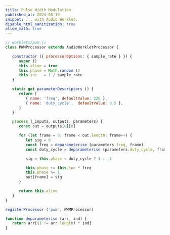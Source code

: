 ```yaml
---
title: Pulse Width Modulation
published_at: 2024-08-10
snippet: ... with Audio Worklet.
disable_html_sanitization: true
allow_math: true
---
```


<canvas id="worklet_example"></canvas>

```js
// worklets/pwm.js
class PWMProcessor extends AudioWorkletProcessor {

   constructor ({ processorOptions: { sample_rate } }) {
      super ()
      this.alive = true
      this.phase = Math.random ()
      this.inc   = 1 / sample_rate
   }

   static get parameterDescriptors () {
      return [ 
         { name: 'freq', defaultValue: 220 },
         { name: 'duty_cycle',  defaultValue: 0.5 },
      ]
   }

   process (_inputs, outputs, parameters) {
      const out = outputs[0][0]

      for (let frame = 0; frame < out.length; frame++) {
         let sig = 0
         const freq = deparameterise (parameters.freq, frame)
         const duty_cycle = deparameterise (parameters.duty_cycle, frame)

         sig = this.phase < duty_cycle ? 1 : -1

         this.phase += this.inc * freq
         this.phase %= 1
         out[frame] = sig
      }

      return this.alive
   }
}

registerProcessor ('pwm', PWMProcessor)

function deparameterise (arr, ind) {
   return arr[(1 != arr.length) * ind]
}
```

<script type="module">
   const cnv  = document.getElementById ("worklet_example")
   cnv.width  = cnv.parentNode.scrollWidth
   cnv.height = cnv.width * 9 / 16
   cnv.style.backgroundColor = `black`
   cnv.style.textAlign       = 'center'
   cnv.style.userSelect      = 'none'

   const ctx = cnv.getContext (`2d`)

   const audio_context = new AudioContext ()
   audio_context.suspend ()

   const graph = {}
   let pointer_down = false
   let cool_down = false

   async function init_audio () {
      await audio_context.resume ()
      await audio_context.audioWorklet.addModule (`worklets/pwm.js`)

      graph.pwm = new AudioWorkletNode (audio_context, `pwm`, {
         processorOptions: {
            sample_rate: audio_context.sampleRate
         }
      })
      
      graph.pwm.connect (audio_context.destination)

      graph.freq = await graph.pwm.parameters.get (`freq`)
      graph.duty_cycle = await graph.pwm.parameters.get (`duty_cycle`)

      graph.analyser = audio_context.createAnalyser ()
      graph.analyser.fftSize = 2048
      graph.pwm.connect (graph.analyser)

      graph.data_array = new Uint8Array (graph.analyser.frequencyBinCount)


      cnv.style.backgroundColor = `white`
   }

   function point_phase (e) {
      const { target: { 
         offsetLeft, offsetTop, offsetWidth, offsetHeight 
      } } = e

      const abs = {
         x: e.clientX ? e.clientX : e.touches[0].clientX,
         y: e.clientY ? e.clientY : e.touches[0].clientY
      }

      const x = (abs.x - offsetLeft) / offsetWidth
      const y = (abs.y - offsetTop)  / offsetHeight

      return { x, y }
   }

   function prepare_param (p, now) {
      p.cancelScheduledValues (now)
      p.setValueAtTime (p.value, now)
   }

   function prepare_params (a, now) {
      a.forEach (p => prepare_param (p, now))
   }

   const find_Uint8_zc = a => {
      for (let i = 0; i < a.length - 1; i++) {
         if (a[i] < 128 && a[i+1] >= 128) return i
      }
      return 0
   }

   const splice_array = (a, start, length) => {

      if (a.length < start + length) {
         console.log (`array is too short`)
         return Array (length).fill (0)
      }

      const r = []
      for (let i = start; i < start + length; i++) r.push (a[i])
      return r

   }

   let is_animating = false
   // let offset = 0

   const draw_frame = () => {
      if (!is_animating) return

      requestAnimationFrame (draw_frame)

      graph.analyser.getByteTimeDomainData (graph.data_array)

      const period = Math.floor (audio_context.sampleRate / graph.freq.value)
      // offset += graph.data_array.length % period
      // offset %= graph.data_array.length - period
      const z_crossing = find_Uint8_zc (graph.data_array)
      const wave_data = splice_array (graph.data_array, z_crossing, period)
      // console.log (offset, wave_data)

      ctx.clearRect (0, 0, cnv.width, cnv.height)

      ctx.fillStyle = `black`
      ctx.strokeStyle = `black`
      ctx.lineWidth = 6
      ctx.beginPath ()

      for (let x = 0; x < cnv.width; x++) {
         const p = x / cnv.width
         // const i = Math.floor (graph.data_array.length * p)
         const i = Math.floor (wave_data.length * p)
         const h = cnv.height / 3
         const y = cnv.height - h - (wave_data[i] * h / 255)
         if (x == 0) ctx.moveTo (x, y)
         else ctx.lineTo (x, y)         
      }
      ctx.stroke ()
   }

   cnv.onpointerdown = async e => {
      if (audio_context.state != `running`) {
         await init_audio ()
      }

      cnv.style.backgroundColor = `white`

      const now = audio_context.currentTime
      prepare_params ([ graph.freq, graph.duty_cycle ], now)
      
      const f = 220 * (2 ** point_phase (e).x)
      graph.freq.exponentialRampToValueAtTime (f, now + 0.3)
      
      graph.duty_cycle.linearRampToValueAtTime (0.2, now + 0.1)

      pointer_down = true
      is_animating = true

      draw_frame ()
   }

   cnv.onpointermove = e => {

      if (!pointer_down || cool_down) return

      const now = audio_context.currentTime
      const f = 220 * (2 ** point_phase (e).x)

      prepare_params ([ graph.freq, graph.duty_cycle ], now)
      graph.freq.exponentialRampToValueAtTime (f, now + 0.1)
      graph.duty_cycle.linearRampToValueAtTime (point_phase (e).y, now + 0.1)

      cool_down = true
      setTimeout (() => {
         cool_down = false
      }, 100)
   }

   cnv.onpointerup = e => {

      if (!graph.pwm) {
         console.log (`delaying`)
         setTimeout (cnv.onpointerup, 100, e)
         return
      }

      const now = audio_context.currentTime
      prepare_params ([ graph.freq, graph.duty_cycle ], now)
      graph.freq.exponentialRampToValueAtTime (16, now + 0.3)
      graph.duty_cycle.linearRampToValueAtTime (0, now + 0.3)

      cnv.style.backgroundColor = `black`

      pointer_down = false
      is_animating = false
   }

</script>